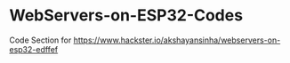 # WebServers-on-ESP32-Codes
Code Section for https://www.hackster.io/akshayansinha/webservers-on-esp32-edffef
